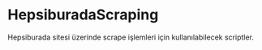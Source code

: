 # HepsiburadaScraping

Hepsiburada sitesi üzerinde scrape işlemleri için kullanılabilecek scriptler.

